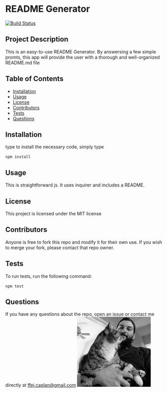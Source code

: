 # README Generator

[![Build Status](https://img.shields.io/github/followers/ffejcaplan?style=social)](https://github.com/ffejcaplan?tab=followers)

## Project Description

This is an easy-to-use README Generator. By answersing a few simple promts, this app will provide the user with a thorough and well-organized README.md file

## Table of Contents

- [Installation](#installation)
- [Usage](#usage)
- [License](#license)
- [Contributors](#contributors)
- [Tests](#tests)
- [Questions](#questions)

## Installation

type to install the necessary code, simply type

```
npm install
```

## Usage

This is straightforward js. It uses inquirer and includes a README.

## License

This project is licensed under the MIT license

## Contributors

Anyone is free to fork this repo and modify it for their own use. If you wish to merge your fork, please contact that repo owner.

## Tests

To run tests, run the following command:

```
npm test
```

## Questions

If you have any questions about the repo, open an issue or contact me directly at ffej.caplan@gmail.com
![GitHub Image](assets/IMG_20190714_075114019.jpg)
